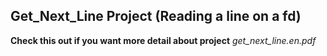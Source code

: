 ## Get_Next_Line Project (Reading a line on a fd)

**Check this out if you want more detail about project** *get_next_line.en.pdf*